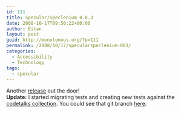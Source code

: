 ```yaml
---
id: 111
title: Specular/Speclenium 0.0.3
date: 2008-10-17T09:50:22+00:00
author: Eitan
layout: post
guid: http://monotonous.org/?p=111
permalink: /2008/10/17/specularspeclenium-003/
categories:
  - Accessibility
  - Technology
tags:
  - specular
---
```

Another [release](http://groups.google.com/group/free-aria/browse_thread/thread/267c3d0a13b018e9# "Release announcement") out the door!  
**Update:** I started migrating tests and creating new tests against the [codetalks collection](http://groups.google.com/group/free-aria/browse_thread/thread/3738cf3c883325d7# "David's announcement"). You could see that git branch [here](http://github.com/eeejay/specular/tree/codetalks_suite "Github branch").